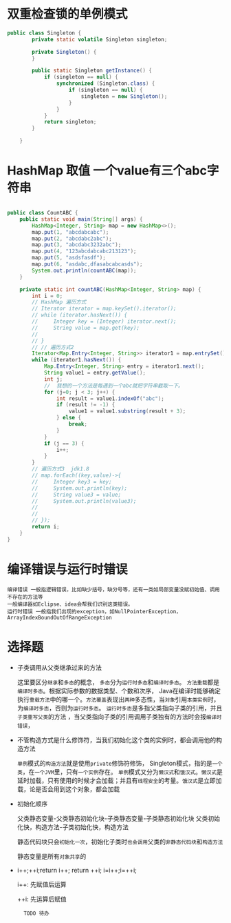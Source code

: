 # 双重检查锁的单例模式
```java
public class Singleton {
        private static volatile Singleton singleton;

        private Singleton() {
        }

        public static Singleton getInstance() {
            if (singleton == null) {
                synchronized (Singleton.class) {
                    if (singleton == null) {
                        singleton = new Singleton();
                    }
                }
            }
            return singleton;
        }

    }
```
# HashMap 取值  一个value有三个abc字符串
```java

public class CountABC {
    public static void main(String[] args) {
        HashMap<Integer, String> map = new HashMap<>();
        map.put(1, "abcdabcabc");
        map.put(2, "abcdabc2abc");
        map.put(3, "abcdabc3232abc");
        map.put(4, "123abcdabcabc213123");
        map.put(5, "asdsfasdf");
        map.put(6, "asdabc,dfasabcabcasds");
        System.out.println(countABC(map));
    }

    private static int countABC(HashMap<Integer, String> map) {
        int i = 0;
        // HashMap 遍历方式
        // Iterator iterator = map.keySet().iterator();
        // while (iterator.hasNext()) {
        //     Integer key = (Integer) iterator.next();
        //     String value = map.get(key);
        //
        // }
        // // 遍历方式2  
        Iterator<Map.Entry<Integer, String>> iterator1 = map.entrySet().iterator();
        while (iterator1.hasNext()) {
            Map.Entry<Integer, String> entry = iterator1.next();
            String value1 = entry.getValue();
            int j;
            //  我想的一个方法是每遇到一个abc就把字符串截取一下。
            for (j=0; j < 3; j++) {
                int result = value1.indexOf("abc");
                if (result != -1) {
                    value1 = value1.substring(result + 3);
                } else {
                    break;
                }
            }
            if (j == 3) {
                i++;
            }
        }
        // 遍历方式3  jdk1.8
        // map.forEach((key,value)->{
        //     Integer key3 = key;
        //     System.out.println(key);
        //     String value3 = value;
        //     System.out.println(value3);
        //
        //
        // });
        return i;
    }
}
```
# 编译错误与运行时错误
    编译错误 一般指逻辑错误，比如缺少括号，缺分号等，还有一类如局部变量没赋初始值、调用不存在的方法等
    一般编译器如Eclipse、idea会帮我们识别这类错误。
    运行时错误 一般指我们出现的exception，如NullPointerException，ArrayIndexBoundOutOfRangeException
    
# 选择题

- 子类调用从父类继承过来的方法

    这里要区分`继承`和`多态`的概念，
    `多态`分为`运行时多态`和`编译时多态`。 `方法重载`都是`编译时多态`。根据实际参数的数据类型、个数和次序，
    Java在编译时能够确定执行`重载方法`中的哪一个。`方法覆盖`表现出`两种`多态性，当`对象`引用`本类实例`时，为`编译时多态`，否则为`运行时多态`。
    `运行时多态`是多指父类指向子类的引用，并且`子类重写父类`的方法
    ，当父类指向子类的引用调用子类独有的方法时会报`编译时错误`，
   
- 不管构造方式是什么修饰符，当我们初始化这个类的实例时，都会调用他的构造方法
  
   `单例`模式的`构造方法`就是使用`private`修饰符修饰， Singleton模式，指的是`一个类`，在`一个JVM`里，只有`一个实例`存在。
   `单例`模式又分为`懒汉式`和`饿汉式`。`懒汉式`是延时加载，只有使用的时候才会加载；并且有`线程安全`的考量。`饿汉式`是立即加载，论是否会用到这个对象，都会加载

- 初始化顺序
    
    父类静态变量-父类静态初始化块-子类静态变量-子类静态初始化块
    父类初始化快，构造方法-子类初始化快，构造方法
    
    静态代码块只会`初始化一次`，初始化子类时`也会调用`父类的`非静态代码块`和`构造方法`
    
    静态变量是所有`对象共享`的
    
- i++;++i;return i++; return ++i; i=i++;i=++i;
    
    i++: 先赋值后运算
    
    ++i: 先运算后赋值
        
        TODO 待办
    
    
    
        
